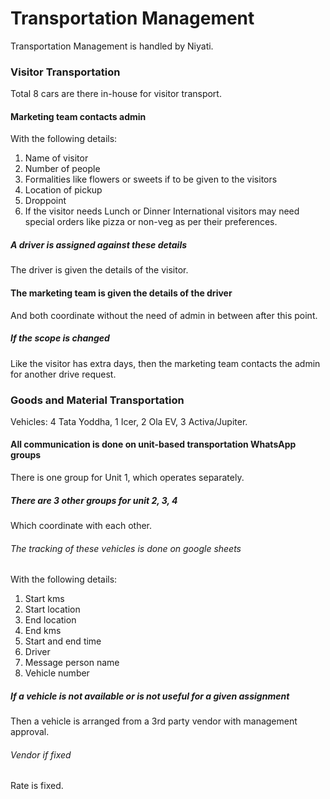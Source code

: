 # Transportation Management

Transportation Management is handled by Niyati.
### Visitor Transportation
Total 8 cars are there in-house for visitor transport.
#### Marketing team contacts admin
With the following details:
1. Name of visitor
2. Number of people
3. Formalities like flowers or sweets if to be given to the visitors
4. Location of pickup
5. Droppoint
6. If the visitor needs Lunch or Dinner
International visitors may need special orders like pizza or non-veg as per their preferences.
##### A driver is assigned against these details
The driver is given the details of the visitor.
#### The marketing team is given the details of the driver
And both coordinate without the need of admin in between after this point.
##### If the scope is changed
Like the visitor has extra days, then the marketing team contacts the admin for another drive request.
### Goods and Material Transportation
Vehicles: 4 Tata Yoddha, 1 Icer, 2 Ola EV, 3 Activa/Jupiter.
#### All communication is done on unit-based transportation WhatsApp groups
There is one group for Unit 1, which operates separately.
##### There are 3 other groups for unit 2, 3, 4
Which coordinate with each other.
###### The tracking of these vehicles is done on google sheets
With the following details:
1. Start kms
2. Start location
3. End location
4. End kms
5. Start and end time
6. Driver
7. Message person name
8. Vehicle number
##### If a vehicle is not available or is not useful for a given assignment
Then a vehicle is arranged from a 3rd party vendor with management approval.
###### Vendor if fixed
Rate is fixed.
